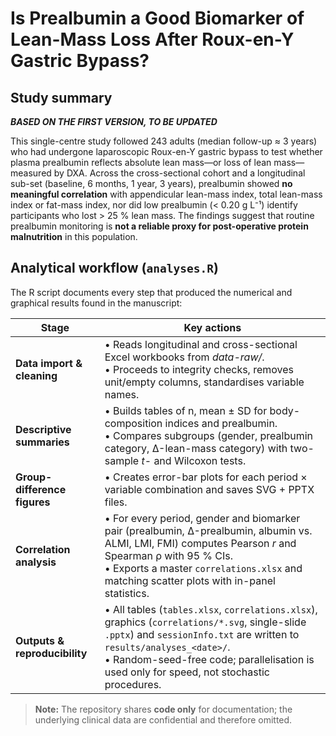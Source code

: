 # Is Prealbumin a Good Biomarker of Lean-Mass Loss After Roux-en-Y Gastric Bypass?

## Study summary

___BASED ON THE FIRST VERSION, TO BE UPDATED___

This single-centre study followed 243 adults (median follow-up ≈ 3 years) who had undergone laparoscopic Roux-en-Y gastric bypass to test whether plasma prealbumin reflects absolute lean mass—or loss of lean mass—measured by DXA. Across the cross-sectional cohort and a longitudinal sub-set (baseline, 6 months, 1 year, 3 years), prealbumin showed **no meaningful correlation** with appendicular lean-mass index, total lean-mass index or fat-mass index, nor did low prealbumin (< 0.20 g L⁻¹) identify participants who lost > 25 % lean mass. The findings suggest that routine prealbumin monitoring is **not a reliable proxy for post-operative protein malnutrition** in this population.

## Analytical workflow (`analyses.R`)

The R script documents every step that produced the numerical and graphical results found in the manuscript:

| Stage                         | Key actions                                                                                                                                                                                                                                                              |
| ----------------------------- | ------------------------------------------------------------------------------------------------------------------------------------------------------------------------------------------------------------------------------------------------------------------------ |
| **Data import & cleaning**    | • Reads longitudinal and cross-sectional Excel workbooks from *data-raw/*.<br>• Proceeds to integrity checks, removes unit/empty columns, standardises variable names.                                                                                                   |
| **Descriptive summaries**     | • Builds tables of n, mean ± SD for body-composition indices and prealbumin.<br>• Compares subgroups (gender, prealbumin category, Δ-lean-mass category) with two-sample *t*- and Wilcoxon tests.                                                                        |
| **Group-difference figures**  | • Creates error-bar plots for each period × variable combination and saves SVG + PPTX files.                                                                                                                                                                             |
| **Correlation analysis**      | • For every period, gender and biomarker pair (prealbumin, Δ-prealbumin, albumin vs. ALMI, LMI, FMI) computes Pearson *r* and Spearman ρ with 95 % CIs.<br>• Exports a master `correlations.xlsx` and matching scatter plots with in-panel statistics.                   |
| **Outputs & reproducibility** | • All tables (`tables.xlsx`, `correlations.xlsx`), graphics (`correlations/*.svg`, single-slide `.pptx`) and `sessionInfo.txt` are written to `results/analyses_<date>/`.<br>• Random-seed-free code; parallelisation is used only for speed, not stochastic procedures. |

> **Note:** The repository shares **code only** for documentation; the underlying clinical data are confidential and therefore omitted.
